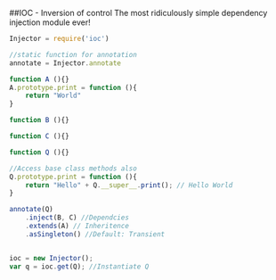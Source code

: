 ##IOC - Inversion of control
The most ridiculously simple dependency injection module ever!

```js
Injector = require('ioc')

//static function for annotation
annotate = Injector.annotate

function A (){}
A.prototype.print = function (){
    return "World"
}

function B (){}

function C (){}

function Q (){}

//Access base class methods also
Q.prototype.print = function (){
    return "Hello" + Q.__super__.print(); // Hello World
}

annotate(Q)
    .inject(B, C) //Dependcies
    .extends(A) // Inheritence
    .asSingleton() //Default: Transient


ioc = new Injector();
var q = ioc.get(Q); //Instantiate Q
```
